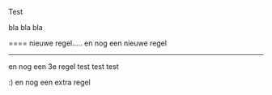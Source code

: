 Test

bla bla bla

====
nieuwe regel.....
en nog een nieuwe regel

---------------------------
en nog een 3e regel
test test test

:)
en nog een extra regel
